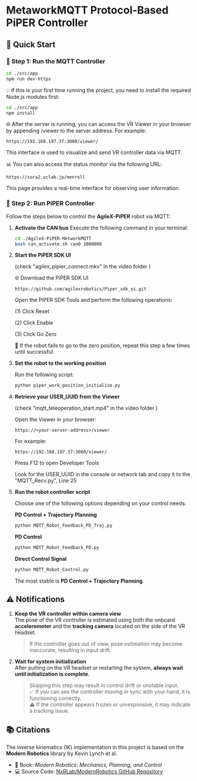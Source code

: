 # MetaworkMQTT Protocol-Based PiPER Controller

## 🚀 Quick Start

### 🧩 Step 1: Run the MQTT Controller
```bash
cd ./src/app
npm run dev-https
```

💡 If this is your first time running the project, you need to install the required Node.js modules first:
```bash
cd ./src/app
npm install
```

🌐 After the server is running, you can access the VR Viewer in your browser by appending /viewer to the server address. For example:
```arduion
https://192.168.197.37:3000/viewer/
```
This interface is used to visualize and send VR controller data via MQTT.

📊 You can also access the status monitor via the following URL:
```arduion
https://sora2.uclab.jp/menroll
```
This page provides a real-time interface for observing user information.

###  🧩 Step 2: Run PiPER Controller
Follow the steps below to control the **AgileX-PiPER** robot via MQTT:

1. **Activate the CAN bus**
   Execute the following command in your terminal:
   ```bash
   cd ./AgileX-PiPER-MetworkMQTT
   bash can_activate.sh can0 1000000
   ```

2. **Start the PiPER SDK UI**
   
   (check "agilex_pipier_connect.mkv" in the video folder )
   
   🌐 Download the PiPER SDK UI
   
   ```arduion
   https://github.com/agilexrobotics/Piper_sdk_ui.git
   ```

   Open the PiPER SDK Tools and perform the following operations:

      (1) Click Reset
      
      (2) Click Enable
      
      (3) Click Go Zero
      
   🔁 If the robot fails to go to the zero position, repeat this step a few times until successful.

3. **Set the robot to the working position**
   
   Run the following script:
   ```bash
   python piper_work_position_initialize.py
   ```

4. **Retrieve your USER_UUID from the Viewer**
   
   (check "mqtt_teleoperation_start.mp4" in the video folder )
   
   Open the Viewer in your browser:
   
   ```arduion
   https://<your-server-address>/viewer
   ```

   For example:
   ```arduion
   https://192.168.197.37:3000/viewer/
   ```
   
   Press F12 to open Developer Tools
   
   Look for the USER_UUID in the console or network tab and copy it to the "MQTT_Recv.py", Line 25
   
5. **Run the robot controller script**

   Choose one of the following options depending on your control needs:
   
   **PD Control + Trajectory Planning**
   ```bash
   python MQTT_Robot_Feedback_PD_Traj.py
   ```
   
   **PD Control**
   ```bash
   python MQTT_Robot_Feedback_PD.py
   ```
   
   **Direct Control Signal**
   ```bash
   python MQTT_Robot_Control.py
   ```

   The most stable is **PD Control + Trajectory Planning**.

## ⚠️ Notifications

1. **Keep the VR controller within camera view**  
   The pose of the VR controller is estimated using both the onboard **accelerometer** and the **tracking camera** located on the side of the VR headset.  
   > If the controller goes out of view, pose estimation may become inaccurate, resulting in input drift.

2. **Wait for system initialization**  
   After putting on the VR headset or restarting the system, **always wait until initialization is complete**.  
   > Skipping this step may result in control drift or unstable input.  
   > ✅ If you can see the controller moving in sync with your hand, it is functioning correctly.  
   > ⚠️ If the controller appears frozen or unresponsive, it may indicate a tracking issue.

## 📚 Citations

The inverse kinematics (IK) implementation in this project is based on the **Modern Robotics** library by Kevin Lynch et al.

- 📘 Book: *Modern Robotics: Mechanics, Planning, and Control*  
- 💻 Source Code: [NxRLab/ModernRobotics GitHub Repository](https://github.com/NxRLab/ModernRobotics)

